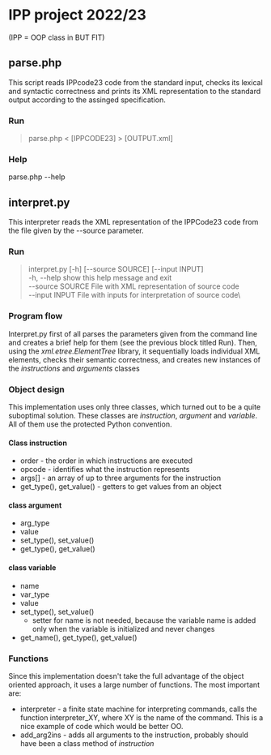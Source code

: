 # IPP project 2022/23
(IPP = OOP class in BUT FIT)
## parse.php
This script reads IPPcode23 code from the standard input, checks its lexical and syntactic correctness and prints its XML representation to the standard output according to the assinged specification.

### Run
> parse.php < [IPPCODE23] > [OUTPUT.xml]

### Help
parse.php --help

## interpret.py 
This interpreter reads the XML representation of the IPPCode23 code from the file given by the --source parameter.

### Run
> interpret.py [-h] [--source SOURCE] [--input INPUT]\
> -h, --help       show this help message and exit\
> --source SOURCE  File with XML representation of source code\
> --input INPUT    File with inputs for interpretation of source code\

### Program flow
Interpret.py first of all parses the parameters given from the command line and creates a brief help for them (see the previous block titled Run). Then, using the *xml.etree.ElementTree* library, it sequentially loads individual XML elements, checks their semantic correctness, and creates new instances of the *instructions* and *arguments* classes

### Object design
This implementation uses only three classes, which turned out to be a quite suboptimal solution. These classes are *instruction*, *argument* and *variable*. All of them use the protected Python convention.

#### Class instruction
- order - the order in which instructions are executed
- opcode - identifies what the instruction represents
- args[] - an array of up to three arguments for the instruction
- get_type(), get_value() - getters to get values from an object

#### class argument
- arg_type
- value
- set_type(), set_value()
- get_type(), get_value()

#### class variable
- name
- var_type
- value
- set_type(), set_value()
    - setter for name is not needed, because the variable name is added only when the variable is initialized and never changes
- get_name(), get_type(), get_value()

### Functions
Since this implementation doesn't take the full advantage of the object oriented approach, it uses a large number of functions. The most important are:
- interpreter - a finite state machine for interpreting commands, calls the function interpreter_XY, where XY is the name of the command. This is a nice example of code which would be better OO. 
- add_arg2ins - adds all arguments to the instruction, probably should have been a class method of *instruction*